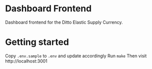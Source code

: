 # Dashboard Frontend

Dashboard frontend for the Ditto Elastic Supply Currency.

# Getting started

Copy `.env.sample` to `.env` and update accordingly
Run `make`
Then visit http://localhost:3001
